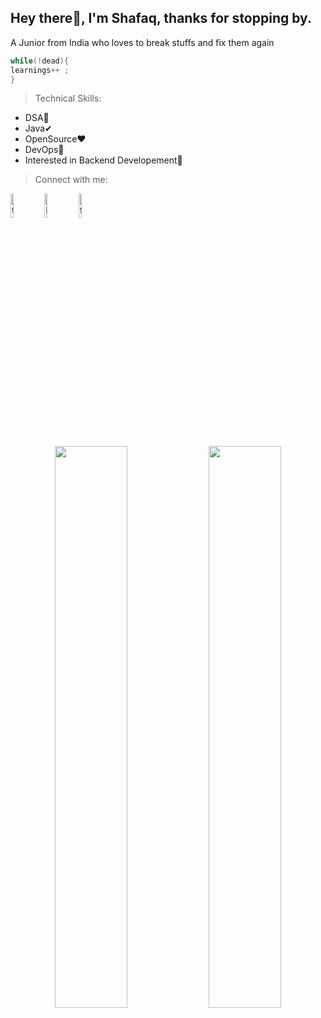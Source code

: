 ## Hey there👋, I'm Shafaq, thanks for stopping by.
A Junior from India who loves to break stuffs and fix them again
```c
while(!dead){
learnings++ ;
}
```

> Technical Skills:
- DSA🤔
- Java✔
- OpenSource❤
- DevOps🎯
- Interested in Backend Developement🛒



> Connect with me:

  [<img width="10%" src="https://help.twitter.com/content/dam/help-twitter/brand/logo.png" alt="twitter">](https://twitter.com/shafaq_israil)
  [<img width="10%" src="https://icons-for-free.com/iconfiles/png/512/linkedin+logo+logo+website+icon-1320190502911715717.png" alt="LinkedIn">](https://www.linkedin.com/in/mohammad-shafaq-israil-b02b9b1ba/)
  [<img width="10%" src="https://www.shareicon.net/data/512x512/2015/09/23/106011_logo_512x512.png" alt="facebook">](https://www.facebook.com/shafaq.israil)
  
 



<p align="center">
  <img width="48%" src="https://github-readme-stats.vercel.app/api?username=shafaq-here&show_icons=true&theme=tokyonight" />
  <img width="48%" src="https://github-readme-streak-stats.herokuapp.com/?user=shafaq-here&theme=tokyonight" />
</p>  


<!--START_SECTION:activity-->






<!--
**shafaq-here/shafaq-here** is a ✨ _special_ ✨ repository because its `README.md` (this file) appears on your GitHub profile.

Here are some ideas to get you started:

- 🔭 I’m currently working on ...
- 🌱 I’m currently learning ...
- 👯 I’m looking to collaborate on ...
- 🤔 I’m looking for help with ...
- 💬 Ask me about ...
- 📫 How to reach me: ...
- 😄 Pronouns: ...
- ⚡ Fun fact: ...
-->
